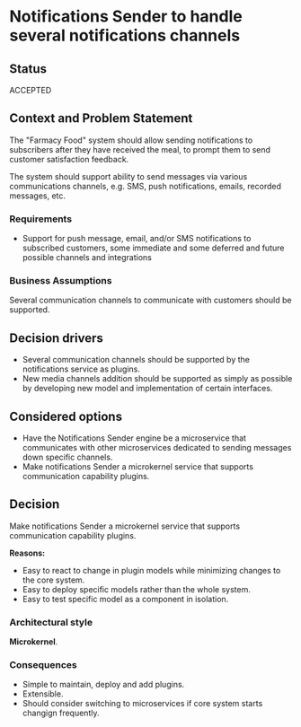 # Notifications Sender to handle several notifications channels

## Status

ACCEPTED

## Context and Problem Statement

The "Farmacy Food" system should allow sending notifications to subscribers after they have received the meal, to prompt them to send customer satisfaction feedback.

The system should support ability to send messages via various communications channels, e.g. SMS, push notifications, emails, recorded messages, etc.

### Requirements

* Support for push message, email, and/or SMS notifications to subscribed customers, some immediate and some deferred and future possible channels and integrations

### Business Assumptions

Several communication channels to communicate with customers should be supported.

## Decision drivers

* Several communication channels should be supported by the notifications service as plugins.
* New media channels addition should be supported as simply as possible by developing new model and implementation of certain interfaces.

## Considered options

* Have the Notifications Sender engine be a microservice that communicates with other microservices dedicated to sending messages down specific channels.
* Make notifications Sender a microkernel service that supports communication capability plugins.

## Decision

Make notifications Sender a microkernel service that supports communication capability plugins.

__Reasons:__ 

* Easy to react to change in plugin models while minimizing changes to the core system.
* Easy to deploy specific models rather than the whole system.
* Easy to test specific model as a component in isolation.

### Architectural style

__Microkernel__.

### Consequences

* Simple to maintain, deploy and add plugins.
* Extensible.
* Should consider switching to microservices if core system starts changign frequently.